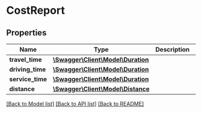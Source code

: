 # CostReport

## Properties
Name | Type | Description | Notes
------------ | ------------- | ------------- | -------------
**travel_time** | [**\Swagger\Client\Model\Duration**](Duration.md) |  | 
**driving_time** | [**\Swagger\Client\Model\Duration**](Duration.md) |  | 
**service_time** | [**\Swagger\Client\Model\Duration**](Duration.md) |  | [optional] 
**distance** | [**\Swagger\Client\Model\Distance**](Distance.md) |  | 

[[Back to Model list]](../../README.md#documentation-for-models) [[Back to API list]](../../README.md#documentation-for-api-endpoints) [[Back to README]](../../README.md)

